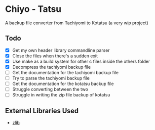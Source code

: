 # Chiyo - Tatsu

A backup file converter from Tachiyomi to Kotatsu (a very wip project)

## Todo

-   [x] Get my own header library commandline parser
-   [x] Close the files when there's a sudden exit
-   [x] Use make as a build system for other c files inside the others folder
-   [x] Decompress the tachiyomi backup file
-   [ ] Get the documentation for the tachiyomi backup file
-   [ ] Try to parse the tachiyomi backup file
-   [ ] Get the documentation for the kotatsu backup file
-   [ ] Struggle converting between the two
-   [ ] Struggle in writing the zip file backup of kotatsu

## External Libraries Used

-   [zlib](https://github.com/madler/zlib)

